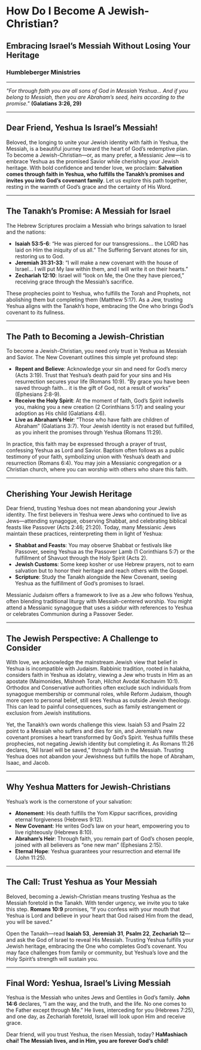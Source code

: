 # How Do I Become A Jewish-Christian?

## Embracing Israel’s Messiah Without Losing Your Heritage

### Humbleberger Ministries

---

_"For through faith you are all sons of God in Messiah Yeshua… And if you belong to Messiah, then you are Abraham’s seed, heirs according to the promise."_
**(Galatians 3:26, 29)**

---

## Dear Friend, Yeshua Is Israel’s Messiah!

Beloved, the longing to unite your Jewish identity with faith in Yeshua, the Messiah, is a beautiful journey toward the heart of God’s redemptive plan. To become a Jewish-Christian—or, as many prefer, a Messianic Jew—is to embrace Yeshua as the promised Savior while cherishing your Jewish heritage. With bold confidence and tender love, we proclaim: **Salvation comes through faith in Yeshua, who fulfills the Tanakh’s promises and invites you into God’s covenant family**. Let us explore this path together, resting in the warmth of God’s grace and the certainty of His Word.

---

## The Tanakh’s Promise: A Messiah for Israel

The Hebrew Scriptures proclaim a Messiah who brings salvation to Israel and the nations:

- **Isaiah 53:5-6**: “He was pierced for our transgressions… the LORD has laid on Him the iniquity of us all.” The Suffering Servant atones for sin, restoring us to God.
- **Jeremiah 31:31-33**: “I will make a new covenant with the house of Israel… I will put My law within them, and I will write it on their hearts.”
- **Zechariah 12:10**: Israel will “look on Me, the One they have pierced,” receiving grace through the Messiah’s sacrifice.

These prophecies point to Yeshua, who fulfills the Torah and Prophets, not abolishing them but completing them (Matthew 5:17). As a Jew, trusting Yeshua aligns with the Tanakh’s hope, embracing the One who brings God’s covenant to its fullness.

---

## The Path to Becoming a Jewish-Christian

To become a Jewish-Christian, you need only trust in Yeshua as Messiah and Savior. The New Covenant outlines this simple yet profound step:

- **Repent and Believe**: Acknowledge your sin and need for God’s mercy (Acts 3:19). Trust that Yeshua’s death paid for your sins and His resurrection secures your life (Romans 10:9). “By grace you have been saved through faith… it is the gift of God, not a result of works” (Ephesians 2:8-9).
- **Receive the Holy Spirit**: At the moment of faith, God’s Spirit indwells you, making you a new creation (2 Corinthians 5:17) and sealing your adoption as His child (Galatians 4:6).
- **Live as Abraham’s Heir**: “Those who have faith are children of Abraham” (Galatians 3:7). Your Jewish identity is not erased but fulfilled, as you inherit the promises through Yeshua (Romans 11:29).

In practice, this faith may be expressed through a prayer of trust, confessing Yeshua as Lord and Savior. Baptism often follows as a public testimony of your faith, symbolizing union with Yeshua’s death and resurrection (Romans 6:4). You may join a Messianic congregation or a Christian church, where you can worship with others who share this faith.

---

## Cherishing Your Jewish Heritage

Dear friend, trusting Yeshua does not mean abandoning your Jewish identity. The first believers in Yeshua were Jews who continued to live as Jews—attending synagogue, observing Shabbat, and celebrating biblical feasts like Passover (Acts 2:46; 21:20). Today, many Messianic Jews maintain these practices, reinterpreting them in light of Yeshua:

- **Shabbat and Feasts**: You may observe Shabbat or festivals like Passover, seeing Yeshua as the Passover Lamb (1 Corinthians 5:7) or the fulfillment of Shavuot through the Holy Spirit (Acts 2).
- **Jewish Customs**: Some keep kosher or use Hebrew prayers, not to earn salvation but to honor their heritage and reach others with the Gospel.
- **Scripture**: Study the Tanakh alongside the New Covenant, seeing Yeshua as the fulfillment of God’s promises to Israel.

Messianic Judaism offers a framework to live as a Jew who follows Yeshua, often blending traditional liturgy with Messiah-centered worship. You might attend a Messianic synagogue that uses a siddur with references to Yeshua or celebrates Communion during a Passover Seder.

---

## The Jewish Perspective: A Challenge to Consider

With love, we acknowledge the mainstream Jewish view that belief in Yeshua is incompatible with Judaism. Rabbinic tradition, rooted in halakha, considers faith in Yeshua as idolatry, viewing a Jew who trusts in Him as an apostate (Maimonides, Mishneh Torah, Hilchot Avodat Kochavim 10:1). Orthodox and Conservative authorities often exclude such individuals from synagogue membership or communal roles, while Reform Judaism, though more open to personal belief, still sees Yeshua as outside Jewish theology. This can lead to painful consequences, such as family estrangement or exclusion from Jewish institutions.

Yet, the Tanakh’s own words challenge this view. Isaiah 53 and Psalm 22 point to a Messiah who suffers and dies for sin, and Jeremiah’s new covenant promises a heart transformed by God’s Spirit. Yeshua fulfills these prophecies, not negating Jewish identity but completing it. As Romans 11:26 declares, “All Israel will be saved,” through faith in the Messiah. Trusting Yeshua does not abandon your Jewishness but fulfills the hope of Abraham, Isaac, and Jacob.

---

## Why Yeshua Matters for Jewish-Christians

Yeshua’s work is the cornerstone of your salvation:

- **Atonement**: His death fulfills the Yom Kippur sacrifices, providing eternal forgiveness (Hebrews 9:12).
- **New Covenant**: He writes God’s law on your heart, empowering you to live righteously (Hebrews 8:10).
- **Abraham’s Heir**: Through faith, you remain part of God’s chosen people, joined with all believers as “one new man” (Ephesians 2:15).
- **Eternal Hope**: Yeshua guarantees your resurrection and eternal life (John 11:25).

---

## The Call: Trust Yeshua as Your Messiah

Beloved, becoming a Jewish-Christian means trusting Yeshua as the Messiah foretold in the Tanakh. With tender urgency, we invite you to take this step. **Romans 10:9** promises, “If you confess with your mouth that Yeshua is Lord and believe in your heart that God raised Him from the dead, you will be saved.”

Open the Tanakh—read **Isaiah 53**, **Jeremiah 31**, **Psalm 22**, **Zechariah 12**—and ask the God of Israel to reveal His Messiah. Trusting Yeshua fulfills your Jewish heritage, embracing the One who completes God’s covenant. You may face challenges from family or community, but Yeshua’s love and the Holy Spirit’s strength will sustain you.

---

## Final Word: Yeshua, Israel’s Living Messiah

Yeshua is the Messiah who unites Jews and Gentiles in God’s family. **John 14:6** declares, “I am the way, and the truth, and the life. No one comes to the Father except through Me.” He lives, interceding for you (Hebrews 7:25), and one day, as Zechariah foretold, Israel will look upon Him and receive grace.

Dear friend, will you trust Yeshua, the risen Messiah, today? **HaMashiach chai! The Messiah lives, and in Him, you are forever God’s child!**